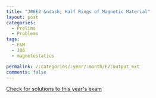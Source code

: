 ```yaml
---
title: "J06E2 &ndash; Half Rings of Magnetic Material"
layout: post
categories:
  - Prelims
  - Problems
tags:
  - E&M
  - J06
  - magnetostatics

permalink: /:categories/:year/:month/E2:output_ext
comments: false
---
```

<object data="2006J2E.pdf" type="application/pdf" width="100%" height="500"></object>
<div class="message"><a href='https://princetonprelim.com/prelim/16/'>Check for solutions to this year's exam</a></div>